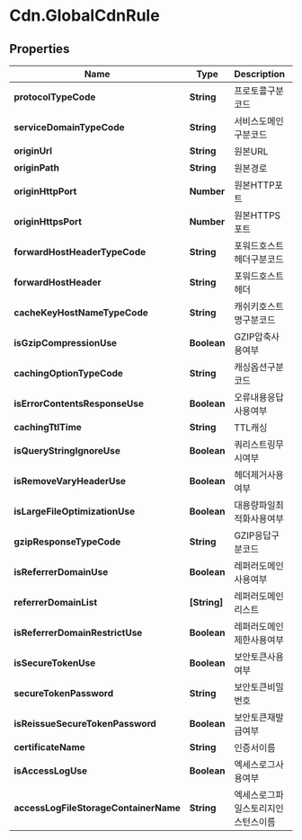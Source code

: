 # Cdn.GlobalCdnRule

## Properties
Name | Type | Description | Notes
------------ | ------------- | ------------- | -------------
**protocolTypeCode** | **String** | 프로토콜구분코드 | [optional] 
**serviceDomainTypeCode** | **String** | 서비스도메인구분코드 | [optional] 
**originUrl** | **String** | 원본URL | [optional] 
**originPath** | **String** | 원본경로 | [optional] 
**originHttpPort** | **Number** | 원본HTTP포트 | [optional] 
**originHttpsPort** | **Number** | 원본HTTPS포트 | [optional] 
**forwardHostHeaderTypeCode** | **String** | 포워드호스트헤더구분코드 | [optional] 
**forwardHostHeader** | **String** | 포워드호스트헤더 | [optional] 
**cacheKeyHostNameTypeCode** | **String** | 캐쉬키호스트명구분코드 | [optional] 
**isGzipCompressionUse** | **Boolean** | GZIP압축사용여부 | [optional] 
**cachingOptionTypeCode** | **String** | 캐싱옵션구분코드 | [optional] 
**isErrorContentsResponseUse** | **Boolean** | 오류내용응답사용여부 | [optional] 
**cachingTtlTime** | **String** | TTL캐싱 | [optional] 
**isQueryStringIgnoreUse** | **Boolean** | 쿼리스트링무시여부 | [optional] 
**isRemoveVaryHeaderUse** | **Boolean** | 헤더제거사용여부 | [optional] 
**isLargeFileOptimizationUse** | **Boolean** | 대용량파일최적화사용여부 | [optional] 
**gzipResponseTypeCode** | **String** | GZIP응답구분코드 | [optional] 
**isReferrerDomainUse** | **Boolean** | 레퍼러도메인사용여부 | [optional] 
**referrerDomainList** | **[String]** | 레퍼러도메인리스트 | [optional] 
**isReferrerDomainRestrictUse** | **Boolean** | 레퍼러도메인제한사용여부 | [optional] 
**isSecureTokenUse** | **Boolean** | 보안토큰사용여부 | [optional] 
**secureTokenPassword** | **String** | 보안토큰비밀번호 | [optional] 
**isReissueSecureTokenPassword** | **Boolean** | 보안토큰재발급여부 | [optional] 
**certificateName** | **String** | 인증서이름 | [optional] 
**isAccessLogUse** | **Boolean** | 엑세스로그사용여부 | [optional] 
**accessLogFileStorageContainerName** | **String** | 엑세스로그파일스토리지인스턴스이름 | [optional] 


